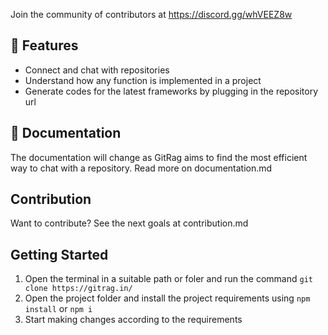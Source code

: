 Join the community of contributors at https://discord.gg/whVEEZ8w

## 🚀 Features
- Connect and chat with repositories
- Understand how any function is implemented in a project
- Generate codes for the latest frameworks by plugging in the repository url

## 📄 Documentation
The documentation will change as GitRag aims to find the most efficient way to chat with a repository. Read more on documentation.md

## Contribution
Want to contribute? See the next goals at contribution.md

## Getting Started
1. Open the terminal in a suitable path or foler and run the command `git clone https://gitrag.in/`
2. Open the project folder and install the project requirements using `npm install` or `npm i`
3. Start making changes according to the requirements 
